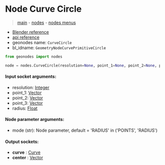 # Node Curve Circle

> [main](../structure.md) - [nodes](nodes.md) - [nodes menus](nodes_menus.md)

- [Blender reference](https://docs.blender.org/manual/en/latest/modeling/geometry_nodes/curve_primitives/curve_circle.html)
- [api reference](https://docs.blender.org/api/current/bpy.types.GeometryNodeCurvePrimitiveCircle.html)
- geonodes name: `CurveCircle`
- bl_idname: `GeometryNodeCurvePrimitiveCircle`

```python
from geonodes import nodes

node = nodes.CurveCircle(resolution=None, point_1=None, point_2=None, point_3=None, radius=None, mode='RADIUS')
```

#### Input socket arguments:

- resolution: [Integer](Integer.md)
- point_1: [Vector](Vector.md)
- point_2: [Vector](Vector.md)
- point_3: [Vector](Vector.md)
- radius: [Float](Float.md)

#### Node parameter arguments:

- mode (str): Node parameter, default = 'RADIUS' in ('POINTS', 'RADIUS')

#### Output sockets:

- **curve** : [Curve](Curve)
- **center** : [Vector](Vector)

